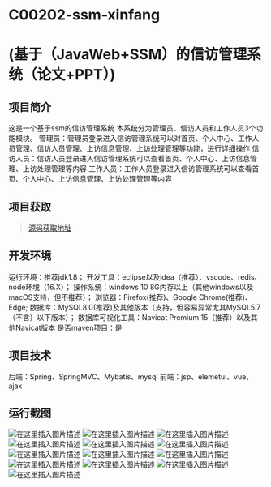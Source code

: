 # C00202-ssm-xinfang
# (基于（JavaWeb+SSM）的信访管理系统（论文+PPT）)
 
## 项目简介

这是一个基于ssm的信访管理系统
本系统分为管理员、信访人员和工作人员3个功能模块。
管理员：管理员登录进入信访管理系统可以对首页、个人中心、工作人员管理、信访人员管理、上访信息管理、上访处理管理等功能，进行详细操作
信访人员：信访人员登录进入信访管理系统可以查看首页、个人中心、上访信息管理、上访处理管理等内容
工作人员：工作人员登录进入信访管理系统可以查看首页、个人中心、上访信息管理、上访处理管理等内容



## 项目获取
> [源码获取地址](http://www.manoncode.cn/details?id=202)

 
## 开发环境

运行环境：推荐jdk1.8；
开发工具：eclipse以及idea（推荐）、vscode、redis、node环境（16.X）；
操作系统：windows 10 8G内存以上（其他windows以及macOS支持，但不推荐）；
浏览器：Firefox(推荐)、Google Chrome(推荐)、Edge;
数据库：MySQL8.0(推荐)及其他版本（支持，但容易异常尤其MySQL5.7（不含）以下版本）；
数据库可视化工具：Navicat Premium 15（推荐）以及其他Navicat版本
是否maven项目：是

## 项目技术
 
后端：Spring、SpringMVC、Mybatis、mysql
前端：jsp、elemetui、vue、ajax

## 运行截图
![在这里插入图片描述](https://img-blog.csdnimg.cn/direct/b88d3277a8b6454e973c325f3cf1dd37.png#pic_center)
![在这里插入图片描述](https://img-blog.csdnimg.cn/direct/5b19dedcbffb4dc59e98fd3ebb25506f.png#pic_center)
![在这里插入图片描述](https://img-blog.csdnimg.cn/direct/0f943c9c1c5743acabc32718ba466956.png#pic_center)
![在这里插入图片描述](https://img-blog.csdnimg.cn/direct/ceb6381ba6b841909f7d7ef31b74418e.png#pic_center)
![在这里插入图片描述](https://img-blog.csdnimg.cn/direct/647a1f7d82cd46e1a4582c81c9f11c9c.png#pic_center)
![在这里插入图片描述](https://img-blog.csdnimg.cn/direct/ce6ce8a848a04733844f5fc7f8969bc3.png#pic_center)
![在这里插入图片描述](https://img-blog.csdnimg.cn/direct/92b639a60247423bbbcb2dcd02f2e03a.png#pic_center)
![在这里插入图片描述](https://img-blog.csdnimg.cn/direct/69d79adcf23a4289a4e7911a721c5483.png#pic_center)
![在这里插入图片描述](https://img-blog.csdnimg.cn/direct/6bcbbec9c88c42a5b72f29bcd1881535.png#pic_center)
![在这里插入图片描述](https://img-blog.csdnimg.cn/direct/7fad3047d6814bc7b3594968b1927465.png#pic_center)
![在这里插入图片描述](https://img-blog.csdnimg.cn/direct/5ae4e3d038f24b06901c31e190233d1d.png#pic_center)
![在这里插入图片描述](https://img-blog.csdnimg.cn/direct/e4b8c256a6594d56b34bd4170f1583e2.png#pic_center)
![在这里插入图片描述](https://img-blog.csdnimg.cn/direct/82617feab59b4afc9d06d4357993592d.png#pic_center)

